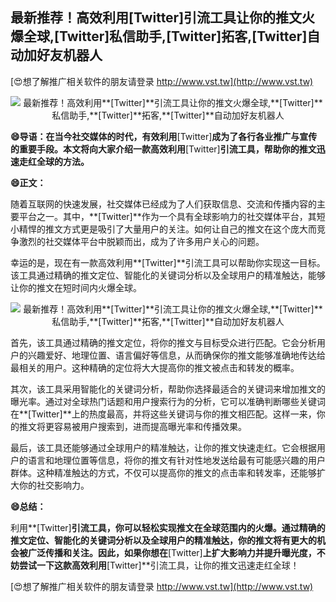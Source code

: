 ## **最新推荐！高效利用**[Twitter]**引流工具让你的推文火爆全球,**[Twitter]**私信助手,**[Twitter]**拓客,**[Twitter]**自动加好友机器人**

[😍想了解推广相关软件的朋友请登录 http://www.vst.tw](http://www.vst.tw)

 <center><img src="https://vst.tw/MP4/tuiguang/png/7.png" alt="最新推荐！高效利用**[Twitter]**引流工具让你的推文火爆全球,**[Twitter]**私信助手,**[Twitter]**拓客,**[Twitter]**自动加好友机器人"></center>

**😄导语：在当今社交媒体的时代，有效利用**[Twitter]**成为了各行各业推广与宣传的重要手段。本文将向大家介绍一款高效利用**[Twitter]**引流工具，帮助你的推文迅速走红全球的方法。**

**😄正文：**

随着互联网的快速发展，社交媒体已经成为了人们获取信息、交流和传播内容的主要平台之一。其中，**[Twitter]**作为一个具有全球影响力的社交媒体平台，其短小精悍的推文方式更是吸引了大量用户的关注。如何让自己的推文在这个庞大而竞争激烈的社交媒体平台中脱颖而出，成为了许多用户关心的问题。

幸运的是，现在有一款高效利用**[Twitter]**引流工具可以帮助你实现这一目标。该工具通过精确的推文定位、智能化的关键词分析以及全球用户的精准触达，能够让你的推文在短时间内火爆全球。

 <center><img src="https://vst.tw/MP4/tuiguang/png/7.png" alt="最新推荐！高效利用**[Twitter]**引流工具让你的推文火爆全球,**[Twitter]**私信助手,**[Twitter]**拓客,**[Twitter]**自动加好友机器人"></center>

首先，该工具通过精确的推文定位，将你的推文与目标受众进行匹配。它会分析用户的兴趣爱好、地理位置、语言偏好等信息，从而确保你的推文能够准确地传达给最相关的用户。这种精确的定位将大大提高你的推文被点击和转发的概率。

其次，该工具采用智能化的关键词分析，帮助你选择最适合的关键词来增加推文的曝光率。通过对全球热门话题和用户搜索行为的分析，它可以准确判断哪些关键词在**[Twitter]**上的热度最高，并将这些关键词与你的推文相匹配。这样一来，你的推文将更容易被用户搜索到，进而提高曝光率和传播效果。

最后，该工具还能够通过全球用户的精准触达，让你的推文快速走红。它会根据用户的语言和地理位置等信息，将你的推文有针对性地发送给最有可能感兴趣的用户群体。这种精准触达的方式，不仅可以提高你的推文的点击率和转发率，还能够扩大你的社交影响力。

**😄总结：**

利用**[Twitter]**引流工具，你可以轻松实现推文在全球范围内的火爆。通过精确的推文定位、智能化的关键词分析以及全球用户的精准触达，你的推文将有更大的机会被广泛传播和关注。因此，如果你想在**[Twitter]**上扩大影响力并提升曝光度，不妨尝试一下这款高效利用**[Twitter]**引流工具，让你的推文迅速走红全球！

[😍想了解推广相关软件的朋友请登录 http://www.vst.tw](http://www.vst.tw)



